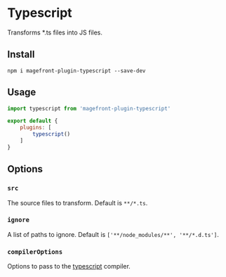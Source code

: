 # Typescript

Transforms *.ts files into JS files.

## Install

    npm i magefront-plugin-typescript --save-dev

## Usage

```js
import typescript from 'magefront-plugin-typescript'

export default {
    plugins: [
        typescript()
    ]
}
```

## Options

### `src`

The source files to transform. Default is `**/*.ts`.

### `ignore`

A list of paths to ignore. Default is `['**/node_modules/**', '**/*.d.ts']`.

### `compilerOptions`

Options to pass to the [typescript](https://www.typescriptlang.org/docs/handbook/compiler-options.html) compiler.
